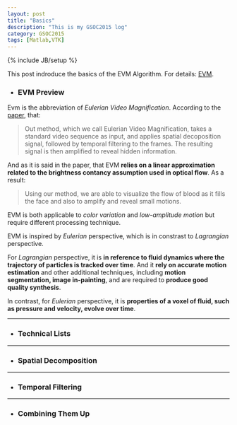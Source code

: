 ```yaml
---
layout: post
title: "Basics"
description: "This is my GSOC2015 log"
category: GSOC2015
tags: [Matlab,VTK]
---
```

{% include JB/setup %}

This post indroduce the basics of the EVM Algorithm. For details: [EVM](http://people.csail.mit.edu/mrub/evm/).

+ ### EVM Preview 

Evm is the abbreviation of *Eulerian Video Magnification*. According to the [paper](https://googledrive.com/host/0B6Io4fF4zXvDTnBFeXRBM0Vja3c/images/gsoc_Basics/vidmag.pdf), that:

> Out method, which we call Eulerian Video Magnification, takes a standard video sequence as input, and applies spatial decoposition signal, followed by temporal filtering to the frames. The resulting signal is then amplified to reveal hidden information.

And as it is said in the paper, that EVM **relies on a linear approximation related to the brightness contancy assumption used in optical flow**. As a result:

> Using our method, we are able to visualize the flow of blood as it fills the face and also to amplify and reveal small motions.

EVM is both applicable to *color variation* and *low-amplitude motion* but require different processing technique.

EVM is inspired by *Eulerian* perspective, which is in constrast to *Lagrangian* perspective.

For *Lagrangian* perspective, it is **in reference to fluid dynamics where the trajectory of particles is tracked over time**. And it **rely on accurate motion estimation** and other additional techniques, including **motion segmentation, image in-painting**, and are required to **produce good quality synthesis**.

In contrast, for *Eulerian* perspective, it is **properties of a voxel of fluid, such as pressure and velocity, evolve over time**.



***

+ ### Technical Lists
***

+ ### Spatial Decomposition 
***

+ ### Temporal Filtering
***

+ ### Combining Them Up



  

